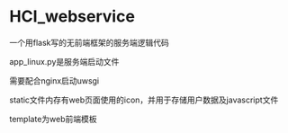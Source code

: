 # HCI_webservice


一个用flask写的无前端框架的服务端逻辑代码

app_linux.py是服务端启动文件

需要配合nginx启动uwsgi

static文件内存有web页面使用的icon，并用于存储用户数据及javascript文件

template为web前端模板

